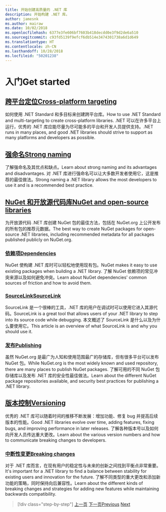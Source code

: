 ```yaml
---
title: 开始创建高质量的 .NET 库
description: 开始构建 .NET 库。
author: jamesnk
ms.author: mairaw
ms.date: 10/02/2018
ms.openlocfilehash: 6377e3fe606bf7603b418decdd0e3f9d2de6a510
ms.sourcegitcommit: c93fd5139f9efcf6db514e3474301738a6d1d649
ms.translationtype: HT
ms.contentlocale: zh-CN
ms.lasthandoff: 10/28/2018
ms.locfileid: "50201238"
---
```

# <a name="get-started"></a><span data-ttu-id="5182a-103">入门</span><span class="sxs-lookup"><span data-stu-id="5182a-103">Get started</span></span>

## <a name="cross-platform-targetingcross-platform-targetingmd"></a>[<span data-ttu-id="5182a-104">跨平台定位</span><span class="sxs-lookup"><span data-stu-id="5182a-104">Cross-platform targeting</span></span>](./cross-platform-targeting.md)

<span data-ttu-id="5182a-105">如何使用 .NET Standard 和多目标来创建跨平台库。</span><span class="sxs-lookup"><span data-stu-id="5182a-105">How to use .NET Standard and multi-targeting to create cross-platform libraries.</span></span> <span data-ttu-id="5182a-106">.NET 可以在许多平台上运行，优秀的 .NET 库应能尽量为尽可能多的平台和开发人员提供支持。</span><span class="sxs-lookup"><span data-stu-id="5182a-106">.NET runs in many places, and good .NET libraries should strive to support as many platforms and developers as possible.</span></span>

## <a name="strong-namingstrong-namingmd"></a>[<span data-ttu-id="5182a-107">强命名</span><span class="sxs-lookup"><span data-stu-id="5182a-107">Strong naming</span></span>](./strong-naming.md)

<span data-ttu-id="5182a-108">了解强命名及其优点和缺点。</span><span class="sxs-lookup"><span data-stu-id="5182a-108">Learn about strong naming and its advantages and disadvantages.</span></span> <span data-ttu-id="5182a-109">对 .NET 库进行强命名可以让大多数开发者使用它，这是推荐的最佳做法。</span><span class="sxs-lookup"><span data-stu-id="5182a-109">Strong naming a .NET library allows the most developers to use it and is a recommended best practice.</span></span>

## <a name="nuget-and-open-source-librariesnugetmd"></a>[<span data-ttu-id="5182a-110">NuGet 和开放源代码库</span><span class="sxs-lookup"><span data-stu-id="5182a-110">NuGet and open-source libraries</span></span>](./nuget.md)

<span data-ttu-id="5182a-111">为开放源代码 .NET 库创建 NuGet 包的最佳方法，包括在 NuGet.org 上公开发布的所有包的推荐元数据。</span><span class="sxs-lookup"><span data-stu-id="5182a-111">The best way to create NuGet packages for open-source .NET libraries, including recommended metadata for all packages published publicly on NuGet.org.</span></span>

### <a name="dependenciesdependenciesmd"></a>[<span data-ttu-id="5182a-112">依赖项</span><span class="sxs-lookup"><span data-stu-id="5182a-112">Dependencies</span></span>](./dependencies.md)

<span data-ttu-id="5182a-113">NuGet 使构建 .NET 库时可以轻松地使用现有包。</span><span class="sxs-lookup"><span data-stu-id="5182a-113">NuGet makes it easy to use existing packages when building a .NET library.</span></span> <span data-ttu-id="5182a-114">了解 NuGet 依赖项的常见冲突来源以及如何避免冲突。</span><span class="sxs-lookup"><span data-stu-id="5182a-114">Learn about NuGet dependencies' common sources of friction and how to avoid them.</span></span>

### <a name="sourcelinksourcelinkmd"></a>[<span data-ttu-id="5182a-115">SourceLink</span><span class="sxs-lookup"><span data-stu-id="5182a-115">SourceLink</span></span>](./sourcelink.md)

<span data-ttu-id="5182a-116">SourceLink 是一个很棒的工具，.NET 库的用户在调试时可以使用它进入其源代码。</span><span class="sxs-lookup"><span data-stu-id="5182a-116">SourceLink is a great tool that allows users of your .NET library to step into its source code while debugging.</span></span> <span data-ttu-id="5182a-117">本文概述了 SourceLink 是什么以及为什么要使用它。</span><span class="sxs-lookup"><span data-stu-id="5182a-117">This article is an overview of what SourceLink is and why you should use it.</span></span>

### <a name="publishingpublish-nuget-packagemd"></a>[<span data-ttu-id="5182a-118">发布</span><span class="sxs-lookup"><span data-stu-id="5182a-118">Publishing</span></span>](./publish-nuget-package.md)

<span data-ttu-id="5182a-119">虽然 NuGet.org 是最广为人知和使用范围最广的存储库，但有很多平台可以发布 NuGet 包。</span><span class="sxs-lookup"><span data-stu-id="5182a-119">While NuGet.org is the most widely known and used repository, there are many places to publish NuGet packages.</span></span> <span data-ttu-id="5182a-120">了解可用的不同 NuGet 包存储库以及发布 .NET 库的安全性最佳做法。</span><span class="sxs-lookup"><span data-stu-id="5182a-120">Learn about the different NuGet package repositories available, and security best practices for publishing a .NET library.</span></span>

## <a name="versioningversioningmd"></a>[<span data-ttu-id="5182a-121">版本控制</span><span class="sxs-lookup"><span data-stu-id="5182a-121">Versioning</span></span>](./versioning.md)

<span data-ttu-id="5182a-122">优秀的 .NET 库可以随着时间的推移不断发展：增加功能、修复 bug 并提高后续版本的性能。</span><span class="sxs-lookup"><span data-stu-id="5182a-122">Good .NET libraries evolve over time, adding features, fixing bugs, and improving performance in later releases.</span></span> <span data-ttu-id="5182a-123">了解各种版本号以及如何向开发人员传达重大更改。</span><span class="sxs-lookup"><span data-stu-id="5182a-123">Learn about the various version numbers and how to communicate breaking changes to developers.</span></span>

### <a name="breaking-changesbreaking-changesmd"></a>[<span data-ttu-id="5182a-124">中断性变更</span><span class="sxs-lookup"><span data-stu-id="5182a-124">Breaking changes</span></span>](./breaking-changes.md)

<span data-ttu-id="5182a-125">对于 .NET 库而言，在现有用户的稳定性与未来的创新之间找到平衡点非常重要。</span><span class="sxs-lookup"><span data-stu-id="5182a-125">It's important for a .NET library to find a balance between stability for existing users and innovation for the future.</span></span> <span data-ttu-id="5182a-126">了解不同类型的重大更改和添加新功能的策略，同时保持向后兼容性。</span><span class="sxs-lookup"><span data-stu-id="5182a-126">Learn about the different kinds of breaking changes and strategies for adding new features while maintaining backwards compatibility.</span></span>

>[!div class="step-by-step"]
<span data-ttu-id="5182a-127">[上一页](./index.md)
[下一页](./cross-platform-targeting.md)</span><span class="sxs-lookup"><span data-stu-id="5182a-127">[Previous](./index.md)
[Next](./cross-platform-targeting.md)</span></span>
